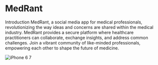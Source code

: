 # MedRant

Introduction MedRant, a social media app for medical professionals, revolutionizing the way ideas and concerns are shared within the medical industry. MedRant provides a secure platform where healthcare practitioners can collaborate, exchange insights, and address common challenges. Join a vibrant community of like-minded professionals, empowering each other to shape the future of medicine.

![iPhone 6 7](https://github.com/malcolmlowery/Moely/assets/100153203/ad7a7838-8af7-47bf-9abd-2b6fd71fe711)
